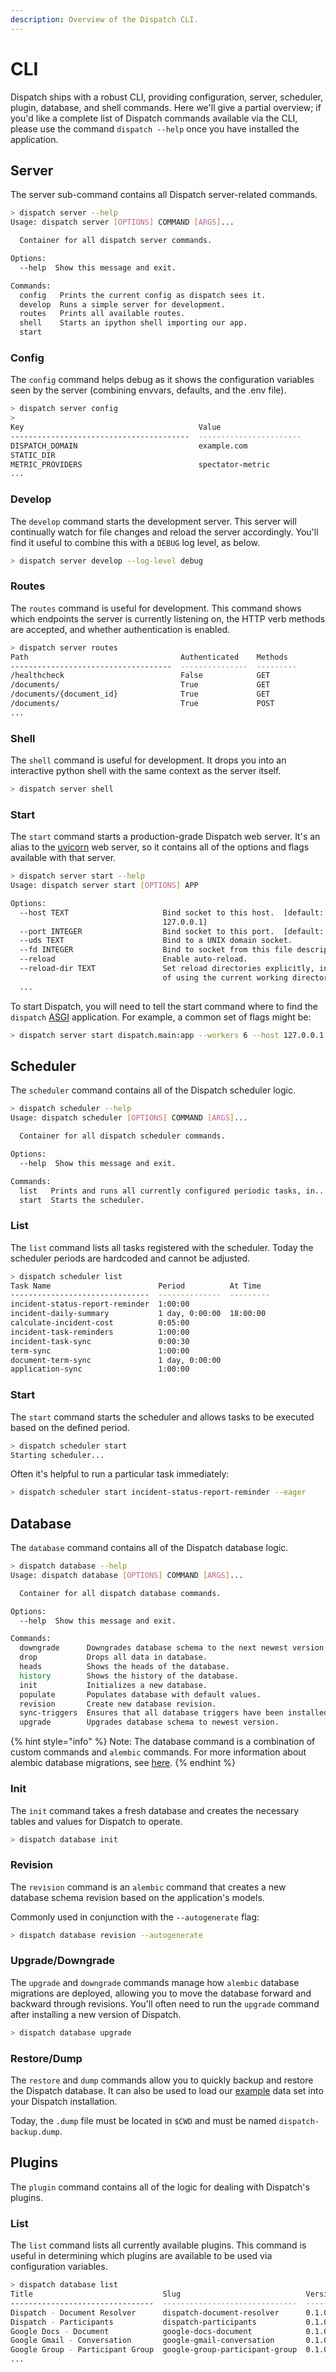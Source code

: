 ```yaml
---
description: Overview of the Dispatch CLI.
---
```


# CLI

Dispatch ships with a robust CLI, providing configuration, server, scheduler, plugin, database, and shell commands. Here we'll give a partial overview; if you'd like a complete list of Dispatch commands available via the CLI, please use the command `dispatch --help` once you have installed the application.

## Server

The server sub-command contains all Dispatch server-related commands.

```bash
> dispatch server --help                                                                        develop ⬇ ◼
Usage: dispatch server [OPTIONS] COMMAND [ARGS]...

  Container for all dispatch server commands.

Options:
  --help  Show this message and exit.

Commands:
  config   Prints the current config as dispatch sees it.
  develop  Runs a simple server for development.
  routes   Prints all available routes.
  shell    Starts an ipython shell importing our app.
  start
```

### Config

The `config` command helps debug as it shows the configuration variables seen by the server \(combining envvars, defaults, and the .env file\).

```bash
> dispatch server config
>
Key                                       Value
----------------------------------------  -----------------------
DISPATCH_DOMAIN                           example.com
STATIC_DIR
METRIC_PROVIDERS                          spectator-metric
...
```

### Develop

The `develop` command starts the development server. This server will continually watch for file changes and reload the server accordingly. You'll find it useful to combine this with a `DEBUG` log level, as below.

```bash
> dispatch server develop --log-level debug
```

### Routes

The `routes` command is useful for development. This command shows which endpoints the server is currently listening on, the HTTP verb methods are accepted, and whether authentication is enabled.

```bash
> dispatch server routes
Path                                  Authenticated    Methods
------------------------------------  ---------------  ---------
/healthcheck                          False            GET
/documents/                           True             GET
/documents/{document_id}              True             GET
/documents/                           True             POST
...
```

### Shell

The `shell` command is useful for development. It drops you into an interactive python shell with the same context as the server itself.

```bash
> dispatch server shell
```

### Start

The `start` command starts a production-grade Dispatch web server. It's an alias to the [uvicorn](https://www.uvicorn.org/) web server, so it contains all of the options and flags available with that server.

```bash
> dispatch server start --help
Usage: dispatch server start [OPTIONS] APP

Options:
  --host TEXT                     Bind socket to this host.  [default:
                                  127.0.0.1]
  --port INTEGER                  Bind socket to this port.  [default: 8000]
  --uds TEXT                      Bind to a UNIX domain socket.
  --fd INTEGER                    Bind to socket from this file descriptor.
  --reload                        Enable auto-reload.
  --reload-dir TEXT               Set reload directories explicitly, instead
                                  of using the current working directory.
  ...
```

To start Dispatch, you will need to tell the start command where to find the `dispatch` [ASGI](https://asgi.readthedocs.io/en/latest/) application. For example, a common set of flags might be:

```bash
> dispatch server start dispatch.main:app --workers 6 --host 127.0.0.1 --port 8000 --proxy-headers
```

## Scheduler

The `scheduler` command contains all of the Dispatch scheduler logic.

```bash
> dispatch scheduler --help
Usage: dispatch scheduler [OPTIONS] COMMAND [ARGS]...

  Container for all dispatch scheduler commands.

Options:
  --help  Show this message and exit.

Commands:
  list   Prints and runs all currently configured periodic tasks, in...
  start  Starts the scheduler.
```

### List

The `list` command lists all tasks registered with the scheduler. Today the scheduler periods are hardcoded and cannot be adjusted.

```bash
> dispatch scheduler list
Task Name                        Period          At Time
-------------------------------  --------------  ---------
incident-status-report-reminder  1:00:00
incident-daily-summary           1 day, 0:00:00  18:00:00
calculate-incident-cost          0:05:00
incident-task-reminders          1:00:00
incident-task-sync               0:00:30
term-sync                        1:00:00
document-term-sync               1 day, 0:00:00
application-sync                 1:00:00
```

### Start

The `start` command starts the scheduler and allows tasks to be executed based on the defined period.

```bash
> dispatch scheduler start
Starting scheduler...
```

Often it's helpful to run a particular task immediately:

```bash
> dispatch scheduler start incident-status-report-reminder --eager
```

## Database

The `database` command contains all of the Dispatch database logic.

```bash
> dispatch database --help
Usage: dispatch database [OPTIONS] COMMAND [ARGS]...

  Container for all dispatch database commands.

Options:
  --help  Show this message and exit.

Commands:
  downgrade      Downgrades database schema to the next newest version.
  drop           Drops all data in database.
  heads          Shows the heads of the database.
  history        Shows the history of the database.
  init           Initializes a new database.
  populate       Populates database with default values.
  revision       Create new database revision.
  sync-triggers  Ensures that all database triggers have been installed.
  upgrade        Upgrades database schema to newest version.
```

{% hint style="info" %}
Note: The database command is a combination of custom commands and `alembic` commands. For more information about alembic database migrations, see [here](https://alembic.sqlalchemy.org/en/latest/).
{% endhint %}

### Init

The `init` command takes a fresh database and creates the necessary tables and values for Dispatch to operate.

```bash
> dispatch database init
```

### Revision

The `revision` command is an `alembic` command that creates a new database schema revision based on the application's models.

Commonly used in conjunction with the `--autogenerate` flag:

```bash
> dispatch database revision --autogenerate
```

### Upgrade/Downgrade

The `upgrade` and `downgrade` commands manage how `alembic` database migrations are deployed, allowing you to move the database forward and backward through revisions. You'll often need to run the `upgrade` command after installing a new version of Dispatch.

```bash
> dispatch database upgrade
```

### Restore/Dump

The `restore` and `dump` commands allow you to quickly backup and restore the Dispatch database. It can also be used to load our [example](https://github.com/Netflix/dispatch/blob/develop/data/dispatch-sample-data.dump) data set into your Dispatch installation.

Today, the `.dump` file must be located in `$CWD` and must be named `dispatch-backup.dump`.

## Plugins

The `plugin` command contains all of the logic for dealing with Dispatch's plugins.

### List

The `list` command lists all currently available plugins. This command is useful in determining which plugins are available to be used via configuration variables.

```bash
> dispatch database list
Title                             Slug                            Version     Type               Author         Description
--------------------------------  ------------------------------  ----------  -----------------  -------------  ---------------------------------------------------------
Dispatch - Document Resolver      dispatch-document-resolver      0.1.0       document-resolver  Kevin Glisson  Uses dispatch itself to resolve incident documents.
Dispatch - Participants           dispatch-participants           0.1.0       participant        Kevin Glisson  Uses dispatch itself to determine participants.
Google Docs - Document            google-docs-document            0.1.0       document           Kevin Glisson  Uses google docs to manage document contents.
Google Gmail - Conversation       google-gmail-conversation       0.1.0       conversation       Kevin Glisson  Uses gmail to facilitate conversations.
Google Group - Participant Group  google-group-participant-group  0.1.0       participant_group  Kevin Glisson  Uses Google Groups to help manage participant membership.
...
```

